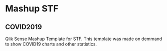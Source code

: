 # Mashup STF
## COVID2019
Qlik Sense Mashup Template for STF. This template was made on demmand to show COVID19 charts and other statistics.
